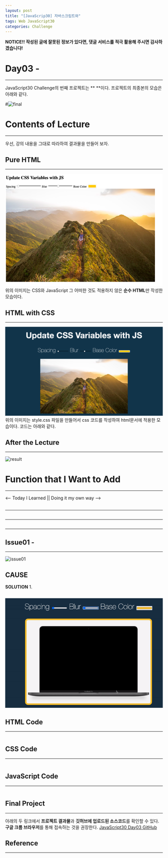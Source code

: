 ```yaml
---
layout: post
title: "[JavaScrip30] 자바스크립트와"
tags: Web JavaScript30
categories: Challenge
---
```


**NOTICE!! 작성된 글에 잘못된 정보가 있다면, 댓글 서비스를 적극 활용해 주시면 감사하겠습니다!**

# Day03 -  
* * *
JavaScript30 Challenge의  번째 프로젝트는 ** **이다. 프로젝트의 최종본의 모습은 아래와 같다.   

#![final](/images/day05-final.gif)

# Contents of Lecture
* * *
우선, 강의 내용을 그대로 따라하여 결과물을 만들어 보자.

## Pure HTML
* * *
![html](/images/day03-html.png)
위의 이미지는 CSS와 JavaScript 그 어떠한 것도 적용하지 않은 **순수 HTML**만 작성한 모습이다.

## HTML with CSS
* * *
![css](/images/day03-css.png)
위의 이미지는 style.css 파일을 만들어서 css 코드를 작성하여 html문서에 적용한 모습이다. 코드는 아래와 같다.

## After the Lecture
* * *
![result](/images/day05-result.png)

# Function that I Want to Add
* * *

<-- Today I Learned || Doing it my own way -->
## 
* * *


## 
* * *


## 
* * *


<!-- ISSUE PART -->
## Issue01 - 
* * *
![issue01](/images/day03-issue-.gif)
> 
**CAUSE**
- 
**SOLUTION**
1. 

```javascript

```

![solved-issue01](/images/day03-issue-radius-after.gif)
<!-- CODE PART -->
## HTML Code
* * *
```html

```
## CSS Code
* * *
```css

```
## JavaScript Code
* * *
```javascript

```
## Final Project
* * *
아래의 두 링크에서 **프로젝트 결과물**과 **깃허브에 업로드된 소스코드**를 확인할 수 있다.<br>
**구글 크롬 브라우저**를 통해 접속하는 것을 권장한다.
<a href="https://heygwangjin.github.io/javascript30/day03/"></a>
<a href="https://github.com/heygwangjin/javascript30/tree/main/day03">JavaScript30 Day03 GitHub</a>

## Reference
* * *
<a href=""></a>
<a href=""></a>
<a href=""></a>
<a href=""></a>
<a href=""></a>
